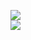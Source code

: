 [![](https://img.shields.io/badge/Made%20With-Github%20Spray-lightgrey.svg?style=for-the-badge&logo=github)](https://github.com/Annihil/github-spray#207)  
[![](https://i.imgur.com/2DrTn0Z.gif)](https://github.com/Annihil/github-spray)